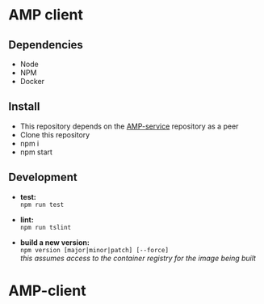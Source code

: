 # AMP client

## Dependencies
  * Node
  * NPM
  * Docker

## Install
  * This repository depends on the [AMP-service](https://github.com/sseiber/AMP-service) repository as a peer
  * Clone this repository
  * npm i
  * npm start

## Development
  * **test:**  
  `npm run test`  

  * **lint:**  
  `npm run tslint`  

  * **build a new version:**  
  `npm version [major|minor|patch] [--force]`  
  *this assumes access to the container registry for the image being built*
# AMP-client
